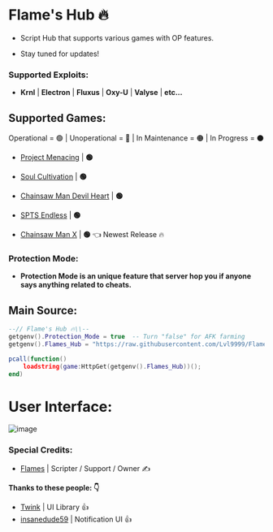 # Flame's Hub 🔥

- Script Hub that supports various games with OP features.

- Stay tuned for updates!

### Supported Exploits:

- **Krnl** | **Electron** | **Fluxus** | **Oxy-U** | **Valyse** | **etc...**

## Supported Games:

Operational = 🟢 | Unoperational = 🔴 | In Maintenance = 🟠 | In Progress = ⚫ 

- [Project Menacing](https://www.roblox.com/games/5910449407/Project-Menacing) | **🟢**

- [Soul Cultivation](https://www.roblox.com/games/12454097560/Soul-Cultivation) | **🟢**

- [Chainsaw Man Devil Heart](https://www.roblox.com/games/11345435986/Chainsaw-Man-Devils-Heart)  | **🟢**

- [SPTS Endless](https://www.roblox.com/games/12603365593/SPTS-Endless) | **🟢**

- [Chainsaw Man X](https://www.roblox.com/games/13566086428/KATANA-DEVIL-Chainsaw-Man-X) | **🟢**    👈 Newest Release 🔥

### Protection Mode:
- **Protection Mode is an unique feature that server hop you if anyone says anything related to cheats.**

## Main Source:

```lua
--// Flame's Hub 🔥\\--
getgenv().Protection_Mode = true  -- Turn "false" for AFK farming
getgenv().Flames_Hub = "https://raw.githubusercontent.com/Lvl9999/Flames/main/Source";

pcall(function()
    loadstring(game:HttpGet(getgenv().Flames_Hub))();
end)
```

# User Interface:
![image](https://github.com/Lvl9999/Flames/assets/123672448/9250a851-734c-4862-8b99-6506443c307a)

### Special Credits:
- [Flames](https://discord.com/users/656455297979908106) | Scripter / Support / Owner ✍️

**Thanks to these people: 👇**
- [Twink](https://v3rmillion.net/member.php?action=profile&uid=1078854) | UI Library 👍
- [insanedude59](https://github.com/insanedude59) | Notification UI 👍
